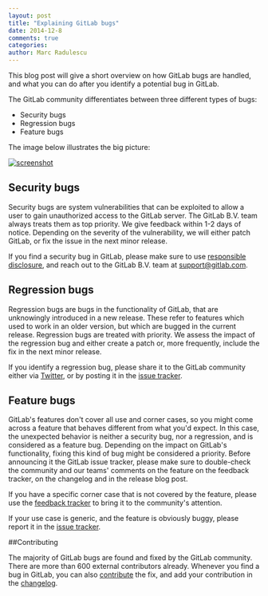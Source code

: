 ```yaml
---
layout: post
title: "Explaining GitLab bugs"
date: 2014-12-8
comments: true
categories: 
author: Marc Radulescu
---
```


This blog post will give a short overview on how GitLab bugs are handled, and what you can do after you identify a potential bug in GitLab.

The GitLab community differentiates between three different types of bugs:

 - Security bugs
 - Regression bugs
 - Feature bugs

The image below illustrates the big picture:

[![screenshot](/images/gitlab_bugs/bugs_alt.png)](/images/gitlab_bugs/bugs_alt.png)

## Security bugs

Security bugs are system vulnerabilities that can be exploited to allow a user to gain unauthorized access to the GitLab server.
The GitLab B.V. team always treats them as top priority.
We give feedback within 1-2 days of notice.
Depending on the severity of the vulnerability, we will either patch GitLab, or fix the issue in the next minor release.

If you find a security bug in GitLab, please make sure to use [responsible disclosure](https://about.gitlab.com/disclosure/), and reach out to the GitLab B.V. team at support@gitlab.com.

## Regression bugs

Regression bugs are bugs in the functionality of GitLab, that are unknowingly introduced in a new release.
These refer to features which used to work in an older version, but which are bugged in the current release.
Regression bugs are treated with priority.
We assess the impact of the regression bug and either create a patch or, more frequently, include the fix in the next minor release.

If you identify a regression bug, please share it to the GitLab community either via [Twitter](https://twitter.com/gitlabhq), or by posting it in the [issue tracker](https://gitlab.com/gitlab-org/gitlab-ce/issues).

## Feature bugs

GitLab's features don't cover all use and corner cases, so you might come across a feature that behaves different from what you'd expect.
In this case, the unexpected behavior is neither a security bug, nor a regression, and is considered as a feature bug.
Depending on the impact on GitLab's functionality, fixing this kind of bug might be considered a priority.
Before announcing it the GitLab issue tracker, please make sure to double-check the community and our teams' comments on the feature on the feedback tracker, on the changelog and in the release blog post.

If you have a specific corner case that is not covered by the feature, please use the [feedback tracker](http://feedback.gitlab.com/forums/176466-general) to bring it to the community's attention.

If your use case is generic, and the feature is obviously buggy, please report it in the [issue tracker](https://gitlab.com/gitlab-org/gitlab-ce/issues).

##Contributing

The majority of GitLab bugs are found and fixed by the GitLab community.
There are more than 600 external contributors already. 
Whenever you find a bug in GitLab, you can also [contribute](https://gitlab.com/gitlab-org/gitlab-ce/blob/master/CONTRIBUTING.md) the fix, and add your contribution in the [changelog](https://gitlab.com/gitlab-org/gitlab-ce/blob/master/CHANGELOG).
